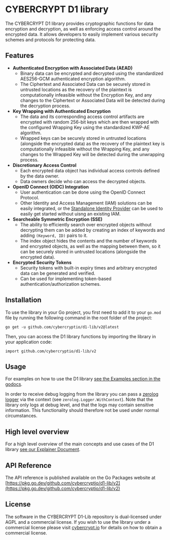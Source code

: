 # CYBERCRYPT D1 library

The CYBERCRYPT D1 library provides cryptographic functions for data encryption and decryption, as well as enforcing access control around the encrypted data. It allows developers to easily implement various security schemes and protocols for protecting data.

## Features

- **Authenticated Encryption with Associated Data (AEAD)**
    - Binary data can be encrypted and decrypted using the standardized AES256-GCM authenticated encryption algorithm.
    - The Ciphertext and Associated Data can be securely stored in untrusted locations as the recovery of the plaintext is computationally infeasible without the Encryption Key, and any changes to the Ciphertext or Associated Data will be detected during the decryption process.
- **Key Wrapping with Authenticated Encryption**
    - The data and its corresponding access control artifacts are encrypted with random 256-bit keys which are then wrapped with the configured Wrapping Key using the standardized KWP-AE algorithm.
    - Wrapped keys can be securely stored in untrusted locations (alongside the encrypted data) as the recovery of the plaintext key is computationally infeasible without the Wrapping Key, and any changes to the Wrapped Key will be detected during the unwrapping process.
- **Discretionary Access Control**
    - Each encrypted data object has individual access controls defined by the data owner.
    - Data owners decide who can access the decrypted objects.
- **OpenID Connect (OIDC) Integration**
    - User authentication can be done using the OpenID Connect Protocol.
    - Other Identity and Access Management (IAM) solutions can be easily integrated, or the [Standalone Identity Provider](./documentation/explainer.md#standalone-identity-provider) can be used to easily get started without uisng an existing IAM.
- **Searcheable Symmetric Encryption (SSE)**
    - The ability to efficiently search over encrypted objects without decrypting them can be added by creating an index of keywords and adding `(Keyword, ID)` pairs to it.
    - The index object hides the contents and the number of keywords and encrypted objects, as well as the mapping between them, so it can be securely stored in untrusted locations (alongside the encrypted data).
- **Encrypted Security Tokens**
    - Security tokens with built-in expiry times and arbitrary encrypted data can be generated and verified.
    - Can be used for implementing token-based authentication/authorization schemes.

## Installation

To use the library in your Go project, you first need to add it to your `go.mod` file by running the following command in the root folder of the project:

```
go get -u github.com/cybercryptio/d1-lib/v2@latest

```

Then, you can access the D1 library functions by importing the library in your application code:

```
import github.com/cybercryptio/d1-lib/v2

```

## Usage

For examples on how to use the D1 library [see the Examples section in the godocs](https://pkg.go.dev/github.com/cybercryptio/d1-lib/v2#example-package-BasicEncryptDecrypt).

In order to receive debug logging from the library you can pass a [zerolog
logger](https://pkg.go.dev/github.com/rs/zerolog) via the context (see
`zerolog.Logger.WithContext`). Note that the library only logs at debug level, and that the logs may
contain sensitive information. This functionality should therefore not be used under normal
circumstances.

## High level overview

For a high level overview of the main concepts and use cases of the D1 library [see our Explainer Document](documentation/explainer.md).

## API Reference

The API reference is published available on the Go Packages website at [https://pkg.go.dev/github.com/cybercryptio/d1-lib/v2](https://pkg.go.dev/github.com/cybercryptio/d1-lib/v2)

## License

The software in the CYBERCRYPT D1-Lib repository is dual-licensed under AGPL and a commercial license. If you wish to use the library under a commercial license please visit [cybercrypt.io](https://cybercrypt.io/) for details on how to obtain a commercial license.

